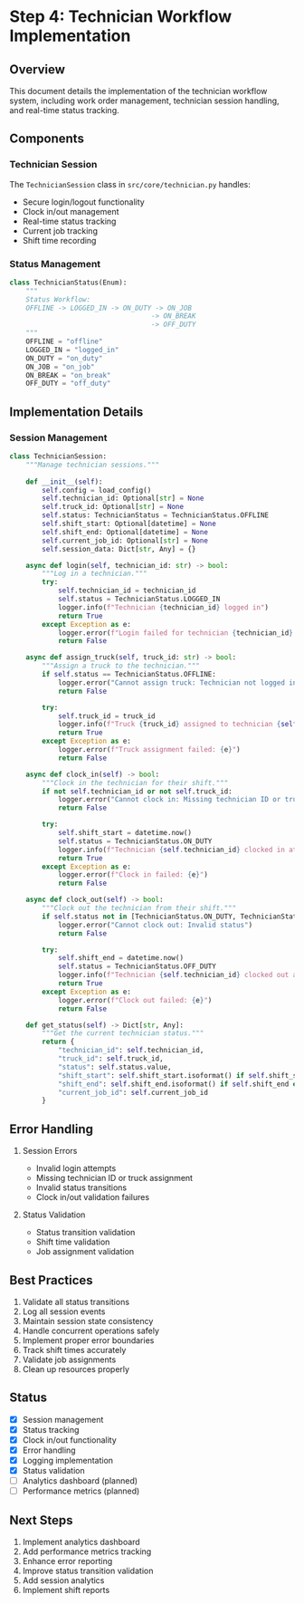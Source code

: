 # Step 4: Technician Workflow Implementation

## Overview
This document details the implementation of the technician workflow system, including work order management, technician session handling, and real-time status tracking.

## Components

### Technician Session
The `TechnicianSession` class in `src/core/technician.py` handles:
- Secure login/logout functionality
- Clock in/out management
- Real-time status tracking
- Current job tracking
- Shift time recording

### Status Management
```python
class TechnicianStatus(Enum):
    """
    Status Workflow:
    OFFLINE -> LOGGED_IN -> ON_DUTY -> ON_JOB
                                   -> ON_BREAK
                                   -> OFF_DUTY
    """
    OFFLINE = "offline"
    LOGGED_IN = "logged_in"
    ON_DUTY = "on_duty"
    ON_JOB = "on_job"
    ON_BREAK = "on_break"
    OFF_DUTY = "off_duty"
```

## Implementation Details

### Session Management
```python
class TechnicianSession:
    """Manage technician sessions."""
    
    def __init__(self):
        self.config = load_config()
        self.technician_id: Optional[str] = None
        self.truck_id: Optional[str] = None
        self.status: TechnicianStatus = TechnicianStatus.OFFLINE
        self.shift_start: Optional[datetime] = None
        self.shift_end: Optional[datetime] = None
        self.current_job_id: Optional[str] = None
        self.session_data: Dict[str, Any] = {}

    async def login(self, technician_id: str) -> bool:
        """Log in a technician."""
        try:
            self.technician_id = technician_id
            self.status = TechnicianStatus.LOGGED_IN
            logger.info(f"Technician {technician_id} logged in")
            return True
        except Exception as e:
            logger.error(f"Login failed for technician {technician_id}: {e}")
            return False

    async def assign_truck(self, truck_id: str) -> bool:
        """Assign a truck to the technician."""
        if self.status == TechnicianStatus.OFFLINE:
            logger.error("Cannot assign truck: Technician not logged in")
            return False

        try:
            self.truck_id = truck_id
            logger.info(f"Truck {truck_id} assigned to technician {self.technician_id}")
            return True
        except Exception as e:
            logger.error(f"Truck assignment failed: {e}")
            return False

    async def clock_in(self) -> bool:
        """Clock in the technician for their shift."""
        if not self.technician_id or not self.truck_id:
            logger.error("Cannot clock in: Missing technician ID or truck assignment")
            return False

        try:
            self.shift_start = datetime.now()
            self.status = TechnicianStatus.ON_DUTY
            logger.info(f"Technician {self.technician_id} clocked in at {self.shift_start}")
            return True
        except Exception as e:
            logger.error(f"Clock in failed: {e}")
            return False

    async def clock_out(self) -> bool:
        """Clock out the technician from their shift."""
        if self.status not in [TechnicianStatus.ON_DUTY, TechnicianStatus.ON_BREAK]:
            logger.error("Cannot clock out: Invalid status")
            return False

        try:
            self.shift_end = datetime.now()
            self.status = TechnicianStatus.OFF_DUTY
            logger.info(f"Technician {self.technician_id} clocked out at {self.shift_end}")
            return True
        except Exception as e:
            logger.error(f"Clock out failed: {e}")
            return False

    def get_status(self) -> Dict[str, Any]:
        """Get the current technician status."""
        return {
            "technician_id": self.technician_id,
            "truck_id": self.truck_id,
            "status": self.status.value,
            "shift_start": self.shift_start.isoformat() if self.shift_start else None,
            "shift_end": self.shift_end.isoformat() if self.shift_end else None,
            "current_job_id": self.current_job_id
        }
```

## Error Handling
1. Session Errors
   - Invalid login attempts
   - Missing technician ID or truck assignment
   - Invalid status transitions
   - Clock in/out validation failures

2. Status Validation
   - Status transition validation
   - Shift time validation
   - Job assignment validation

## Best Practices
1. Validate all status transitions
2. Log all session events
3. Maintain session state consistency
4. Handle concurrent operations safely
5. Implement proper error boundaries
6. Track shift times accurately
7. Validate job assignments
8. Clean up resources properly

## Status
- [x] Session management
- [x] Status tracking
- [x] Clock in/out functionality
- [x] Error handling
- [x] Logging implementation
- [x] Status validation
- [ ] Analytics dashboard (planned)
- [ ] Performance metrics (planned)

## Next Steps
1. Implement analytics dashboard
2. Add performance metrics tracking
3. Enhance error reporting
4. Improve status transition validation
5. Add session analytics
6. Implement shift reports

